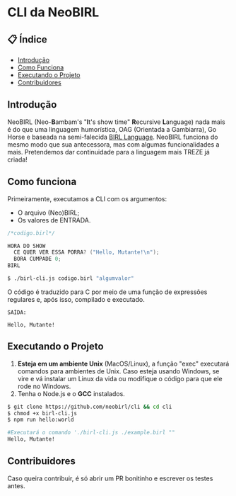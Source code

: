 # CLI da NeoBIRL

## 📋 Índice

- [Introdução](#introdução)
- [Como Funciona](#como-funciona)
- [Executando o Projeto](#executando-o-projeto)
- [Contribuidores](#contribuidores)


## Introdução

NeoBIRL (Neo-<b>B</b>ambam's "<b>I</b>t's show time" <b>R</b>ecursive <b>L</b>anguage) nada mais é do que uma linguagem humorística, OAG (Orientada a Gambiarra), Go Horse e baseada na semi-falecida <a href="https://github.com/birl-language/" target="_blank">BIRL Language</a>. NeoBIRL funciona do mesmo modo que sua antecessora, mas com algumas funcionalidades a mais. Pretendemos dar continuidade para a linguagem mais TREZE já criada!

## Como funciona

Primeiramente, executamos a CLI com os argumentos:
- O arquivo (Neo)BIRL;
- Os valores de ENTRADA.

```C
/*codigo.birl*/

HORA DO SHOW
  CE QUER VER ESSA PORRA? ("Hello, Mutante!\n");
  BORA CUMPADE 0;
BIRL
```

```bash
$ ./birl-cli.js codigo.birl "algumvalor"
```

O código é traduzido para C por meio de uma função de expressões regulares e, após isso, compilado e executado. 

```
SAÍDA:

Hello, Mutante!
```

## Executando o Projeto

1. <b>Esteja em um ambiente Unix</b> (MacOS/Linux), a função "exec" executará comandos para ambientes de Unix. Caso esteja usando Windows, se vire e vá instalar um Linux da vida ou modifique o código para que ele rode no Windows. 
2. Tenha o Node.js e o <b>GCC</b> instalados.
```bash 
$ git clone https://github.com/neobirl/cli && cd cli
$ chmod +x birl-cli.js
$ npm run hello:world

#Executará o comando './birl-cli.js ./example.birl ""
Hello, Mutante!
```

## Contribuidores

Caso queira contribuir, é só abrir um PR bonitinho e escrever os testes antes.


